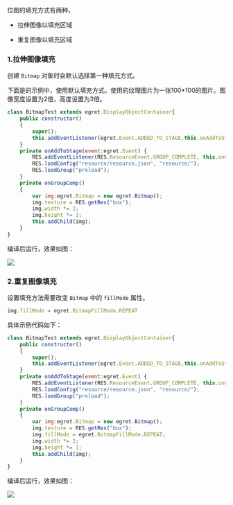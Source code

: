 
位图的填充方式有两种，

* 拉伸图像以填充区域

* 重复图像以填充区域 

### 1.拉伸图像填充
创建 `Bitmap` 对象时会默认选择第一种填充方式。

下面是的示例中，使用默认填充方式。使用的纹理图片为一张100*100的图片。图像宽度设置为2倍，高度设置为3倍。

```javascript
class BitmapTest extends egret.DisplayObjectContainer{
    public constructor()
    {
        super();
        this.addEventListener(egret.Event.ADDED_TO_STAGE,this.onAddToStage,this);
    }
    private onAddToStage(event:egret.Event) {
        RES.addEventListener(RES.ResourceEvent.GROUP_COMPLETE, this.onGroupComp, this);
        RES.loadConfig("resource/resource.json", "resource/");
        RES.loadGroup("preload");
    }
    private onGroupComp()
    {
        var img:egret.Bitmap = new egret.Bitmap();
        img.texture = RES.getRes("box");
        img.width *= 2;
        img.height *= 3;
        this.addChild(img);
    }
}
```


编译后运行，效果如图：

![](56614f986ab98.png)


### 2.重复图像填充

设置填充方法需要改变 `Bitmap` 中的 `fillMode` 属性。

```javascript
img.fillMode = egret.BitmapFillMode.REPEAT
```

具体示例代码如下：

```javascript
class BitmapTest extends egret.DisplayObjectContainer{
    public constructor()
    {
        super();
        this.addEventListener(egret.Event.ADDED_TO_STAGE,this.onAddToStage,this);
    }
    private onAddToStage(event:egret.Event) {
        RES.addEventListener(RES.ResourceEvent.GROUP_COMPLETE, this.onGroupComp, this);
        RES.loadConfig("resource/resource.json", "resource/");
        RES.loadGroup("preload");
    }
    private onGroupComp()
    {
        var img:egret.Bitmap = new egret.Bitmap();
        img.texture = RES.getRes("box");
        img.fillMode = egret.BitmapFillMode.REPEAT;
        img.width *= 2;
        img.height *= 3;
        this.addChild(img);
    }
}
```

编译后运行，效果如图：

![](56614f988d39e.png)

